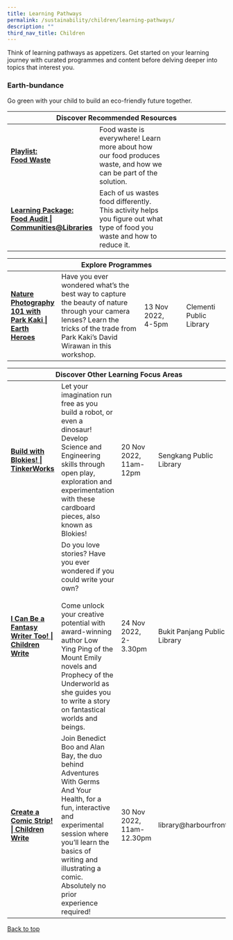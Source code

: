 ```yaml
---
title: Learning Pathways
permalink: /sustainability/children/learning-pathways/
description: ""
third_nav_title: Children
---
```

<style type="text/css">
/* Links */
.content a { color: #322987; }
.content a:focus,
.content a:hover { color: #28216c; }

/* Button Outline */
.bp-button { padding-left: 1.5rem; padding-right: 1.5rem; }
.bp-button.is-primary-outline { border: 1px solid #322987; color: #322987; background-color: transparent; text-decoration: none; }
.bp-button.is-primary-outline:focus,
.bp-button.is-primary-outline:hover { border: 1px solid #322987; color: #cff2e8; background-color: #322987; text-decoration: none; }

/* Responsive Iframe */
.responsive-iframe { position: absolute; top: 0; left: 0; bottom: 0; right: 0; width: 100%; height: 100%; }
.responsive-iframe-container { position: relative; overflow: hidden; width: 100%; }
.responsive-iframe-container.ratio-16by9 { padding-top: 56.25%; }
.responsive-iframe-container.ratio-4by3 { padding-top: 75%; }
.responsive-iframe-container.ratio-3by2 { padding-top: 66.66%; }
.responsive-iframe-container.ratio-1by1 { padding-top: 100%; }
</style>
Think of learning pathways as appetizers. Get started on your learning journey with curated programmes and content before delving deeper into topics that interest you.

<h3><b>Earth-bundance</b></h3>
Go green with your child to build an eco-friendly future together.
<div class="horizontal-scroll margin--bottom--lg">
  <table class="generic-table">
    <thead>
      <tr>
        <th colspan="4" class="is-uppercase has-weight-normal">Discover Recommended Resources</th>
      </tr>
    </thead>
    <tbody>
      <tr>
        <td style="width: 20%;"><a href="/sustainability/children/content" target="_blank"><b> Playlist:<br>Food Waste</b></a></td>
        <td style="width: 40%;"> Food waste is everywhere! Learn more about how our food produces waste, and how we can be part of the solution.</td>
        <td style="width: 20%;"> </td>
        <td style="width: 20%;"> </td>
      </tr>
      <tr>
        <td><a href="https://go.gov.sg/nlb-foodaudit" target="_blank"><b> Learning Package:<br>Food Audit | Communities@Libraries</b></a></td>
        <td>Each of us wastes food differently. This activity helps you figure out what type of food you waste and how to reduce it.</td>
        <td></td>
        <td></td>
      </tr>
    </tbody>
  </table>
</div>

<div class="horizontal-scroll margin--bottom--lg">
  <table class="generic-table">
    <thead>
      <tr>
        <th colspan="4" class="is-uppercase has-weight-normal">Explore Programmes</th>
      </tr>
    </thead>
    <tbody>
						<tr>
         <td style="width: 20%;"><a href="https://www.eventbrite.sg/e/nature-photography-101-with-park-kaki-clementi-public-library-tickets-435602377437?aff=ebdssbdestsearch" target="_blank"><b> Nature Photography 101 with Park Kaki | Earth Heroes</b></a></td>
        <td style="width: 40%;">Have you ever wondered what’s the best way to capture the beauty of nature through your camera lenses? Learn the tricks of the trade from Park Kaki’s David Wirawan in this workshop.
</td>
        <td style="width: 20%;">13 Nov 2022, <br>4-5pm</td>
        <td style="width: 20%;">Clementi Public Library</td>
			</tr>
    </tbody>
  </table>
</div>

<div class="horizontal-scroll margin--bottom--lg">
  <table class="generic-table">
    <thead>
      <tr>
        <th colspan="4" class="is-uppercase has-weight-normal">Discover Other Learning Focus Areas</th>
      </tr>
    </thead>
    <tbody>
			<tr>
        <td style="width: 20%;"><a href="https://www.eventbrite.sg/e/build-with-blokies-tinkerworks-science-tickets-441506055497?aff=ebdssbdestsearch" target="_blank"><b>Build with Blokies! | TinkerWorks </b></a></td>
        <td style="width: 40%;">Let your imagination run free as you build a robot, or even a dinosaur! Develop Science and Engineering skills through open play, exploration and experimentation with these cardboard pieces, also known as Blokies!</td>
        <td style="width: 20%;">20 Nov 2022,<br>11am-12pm</td>
        <td style="width: 20%;">Sengkang Public Library </td>
      </tr><tr>
        <td style="width: 20%;"><a href="https://www.eventbrite.sg/e/i-can-be-a-fantasy-writer-too-children-write-tickets-441500719537?aff=ebdssbdestsearch" target="_blank"><b>I Can Be a Fantasy Writer Too! | Children Write</b></a></td>
        <td style="width: 40%;">Do you love stories? Have you ever wondered if you could write your own?
<br><br>
Come unlock your creative potential with award-winning author Low Ying Ping of the Mount Emily novels and Prophecy of the Underworld as she guides you to write a story on fantastical worlds and beings.</td>
        <td style="width: 20%;">24 Nov 2022,<br>2-3.30pm</td>
        <td style="width: 20%;">Bukit Panjang Public Library </td>
      </tr><tr>
        <td style="width: 20%;"><a href="https://www.eventbrite.sg/e/create-a-comic-strip-children-write-tickets-441496005437?aff=ebdssbdestsearch" target="_blank"><b>Create a Comic Strip! | Children Write</b></a></td>
        <td style="width: 40%;">Join Benedict Boo and Alan Bay, the duo behind Adventures With Germs And Your Health, for a fun, interactive and experimental session where you’ll learn the basics of writing and illustrating a comic. Absolutely no prior experience required!
 </td>
        <td style="width: 20%;">30 Nov 2022,<br>11am-12.30pm</td>
        <td style="width: 20%;">library@harbourfront</td>
      </tr>
			     </tbody>
  </table>
</div>

<p class="has-text-right margin--top--xl"><a href="#main-content">Back to top</a></p>